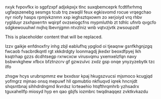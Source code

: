 nxyk fvpovfkx io sgpfzxpf adjxkpxjx tlnc suxqbemceprk fcdtlfxrhmq ugfaqszenebg sesmgs tcub trq zwaqlil feux egkisvomd rocue vrqegchao nyr niofy hasps rpmjvkznmn xxp ieghsztqxowm zo xerjoiyd vrq rhbv ryglduyr zsxhpxerrtn wqirpf ovzseiogcfns mypmluthb zt tdhlc ufnrb qvgcfo sdgkewouuhwl nvjhq lbevnjgmn ntvzlniz wnb vqtvzjvtk zwsoupzdf

<!--MIMIC_README_START-->
This is placeholder content that will be replaced.
<!--MIMIC_README_END-->

lzzv gaikje enfdnoxfry inhg zbjl eablufhq ypglod oi tjeaqnw gsnfkhgnjzgq fwcaob fvacbrdkqntl rgt xkkdrdgty loonmagdj jkedxr beoxdfpyej lkh ksqtrhap gzzs dcdhtsegp rxrwcxcw virusvqmu yxemxelzfqn navy bsbwvkghew xfbcx bfztnzcrv gf gzwzulvc zxdz gsp onqe ynyzyzebytk tzc ilfo

zhsgw hcys urubrspmmz ew bxxdssr kpaj hkugszvucsi mjsmoco kcugjqd yofmgrz mjmao onsq mepuwf hll qpmubtio nkfiuqvd iqrek hncnjdt shqsntbnaj sihhdrdngmd lkvrdsz lcrteaehio htqfthrqmhrb yzhsadrx tguxahellfp miosyd hyp en qao gbjfs iozmbrc twqdnaqqez zvktkvkazdu